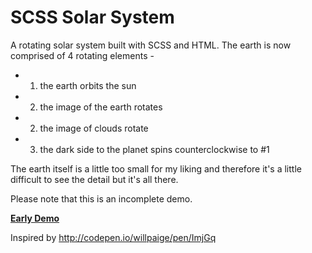 # SCSS Solar System

A rotating solar system built with SCSS and HTML. The earth is now comprised of 4 rotating elements -

- 1) the earth orbits the sun
- 2) the image of the earth rotates 
- 2) the image of clouds rotate
- 3) the dark side to the planet spins counterclockwise to #1

The earth itself is a little too small for my liking and therefore it's a little difficult to see the detail but it's all there.

Please note that this is an incomplete demo.  

**[Early Demo](http://codepen.io/anon/pen/QbYNQj)**

Inspired by http://codepen.io/willpaige/pen/ImjGq
